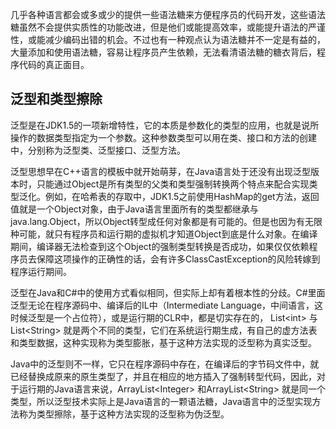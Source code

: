 几乎各种语言都会或多或少的提供一些语法糖来方便程序员的代码开发，这些语法糖虽然不会提供实质性的功能改进，但是他们或能提高效率，或能提升语法的严谨性，或能减少编码出错的机会。不过也有一种观点认为语法糖并不一定是有益的，大量添加和使用语法糖，容易让程序员产生依赖，无法看清语法糖的糖衣背后，程序代码的真正面目。
## 泛型和类型擦除
泛型是在JDK1.5的一项新增特性，它的本质是参数化的类型的应用，也就是说所操作的数据类型指定为一个参数。这种参数类型可以用在类、接口和方法的创建中，分别称为泛型类、泛型接口、泛型方法。

泛型思想早在C++语言的模板中就开始萌芽，在Java语言处于还没有出现泛型版本时，只能通过Object是所有类型的父类和类型强制转换两个特点来配合实现类型泛化。例如，在哈希表的存取中，JDK1.5之前使用HashMap的get方法，返回值就是一个Object对象，由于Java语言里面所有的类型都继承与java.lang.Object，所以Object转型成任何对象都是有可能的。但是也因为有无限种可能，就只有程序员和运行期的虚拟机才知道Object到底是什么对象。在编译期间，编译器无法检查到这个Object的强制类型转换是否成功，如果仅仅依赖程序员去保障这项操作的正确性的话，会有许多ClassCastException的风险转嫁到程序运行期间。

泛型在Java和C#中的使用方式看似相同，但实际上却有着根本性的分歧。C#里面泛型无论在程序源码中、编译后的IL中（Intermediate Language，中间语言，这时候泛型是一个占位符），或是运行期的CLR中，都是切实存在的， List&lt;int> 与 List&lt;String> 就是两个不同的类型，它们在系统运行期生成，有自己的虚方法表和类型数据，这种实现称为类型膨胀，基于这种方法实现的泛型称为真实泛型。

Java中的泛型则不一样，它只在程序源码中存在，在编译后的字节码文件中，就已经替换成原来的原生类型了，并且在相应的地方插入了强制转型代码，因此，对于运行期的Java语言来说，ArrayList&lt;Integer> 和ArrayList&lt;String> 就是同一个类型，所以泛型技术实际上是Java语言的一颗语法糖，Java语言中的泛型实现方法称为类型擦除，基于这种方法实现的泛型称为伪泛型。
